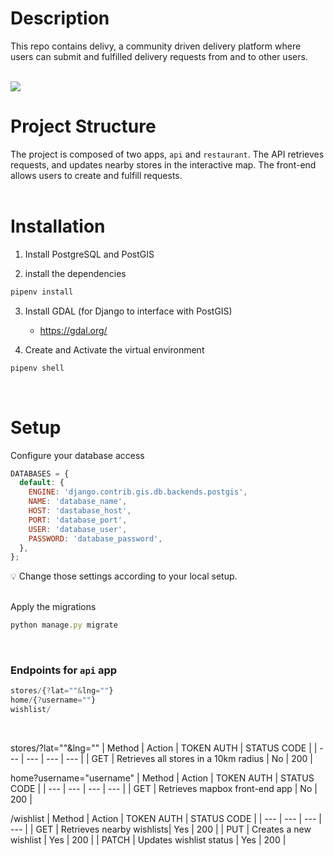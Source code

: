 # Description

This repo contains delivy, a community driven delivery platform where users can submit and fulfilled delivery requests from and to other users.
<br> <br>

![](delivy.gif)

# Project Structure

The project is composed of two apps, `api` and `restaurant`. The API retrieves requests, and updates nearby stores in the interactive map. The front-end allows users to create and fulfill requests.
<br> <br>

# Installation

1. Install PostgreSQL and PostGIS

2. install the dependencies

```jsx
pipenv install
```

3. Install GDAL (for Django to interface with PostGIS)

   - https://gdal.org/

4. Create and Activate the virtual environment

```jsx
pipenv shell
```

<br>

# Setup

Configure your database access

```jsx
DATABASES = {
  default: {
    ENGINE: 'django.contrib.gis.db.backends.postgis',
    NAME: 'database_name',
    HOST: 'dastabase_host',
    PORT: 'database_port',
    USER: 'database_user',
    PASSWORD: 'database_password',
  },
};
```

💡 Change those settings according to your local setup.
<br>
<br>

Apply the migrations

```jsx
python manage.py migrate
```

<br>

### Endpoints for `api` app

```jsx
stores/{?lat=""&lng=""}
home/{?username=""}
wishlist/
```

<br>

stores/?lat=""&lng=""
| Method | Action | TOKEN AUTH | STATUS CODE |
| --- | --- | --- | --- |
| GET | Retrieves all stores in a 10km radius | No | 200 |
<br>

home?username="username"
| Method | Action | TOKEN AUTH | STATUS CODE |
| --- | --- | --- | --- |
| GET | Retrieves mapbox front-end app | No | 200 |
<br>

/wishlist
| Method | Action | TOKEN AUTH | STATUS CODE |
| --- | --- | --- | --- |
| GET | Retrieves nearby wishlists| Yes | 200 |
| PUT | Creates a new wishlist | Yes | 200 |
| PATCH | Updates wishlist status | Yes | 200 |
<br>
